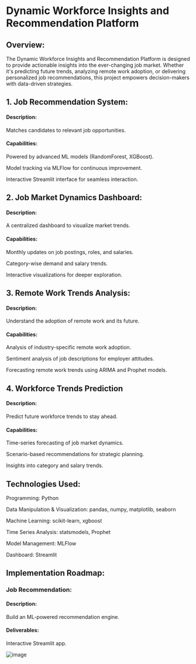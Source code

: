 # Dynamic Workforce Insights and Recommendation Platform

## Overview:

The Dynamic Workforce Insights and Recommendation Platform is designed to provide actionable insights into the ever-changing job market. Whether it's predicting future trends, 
analyzing remote work adoption, or delivering personalized job recommendations, this project empowers decision-makers with data-driven strategies.

## 1. Job Recommendation System:

#### Description: 

Matches candidates to relevant job opportunities.

#### Capabilities:

Powered by advanced ML models (RandomForest, XGBoost).

Model tracking via MLFlow for continuous improvement.

Interactive Streamlit interface for seamless interaction.

## 2. Job Market Dynamics Dashboard:

#### Description: 

A centralized dashboard to visualize market trends.

#### Capabilities:

Monthly updates on job postings, roles, and salaries.

Category-wise demand and salary trends.

Interactive visualizations for deeper exploration.

## 3. Remote Work Trends Analysis:

#### Description:

Understand the adoption of remote work and its future.

#### Capabilities:

Analysis of industry-specific remote work adoption.

Sentiment analysis of job descriptions for employer attitudes.

Forecasting remote work trends using ARIMA and Prophet models.

## 4. Workforce Trends Prediction

#### Description: 

Predict future workforce trends to stay ahead.

#### Capabilities:

Time-series forecasting of job market dynamics.

Scenario-based recommendations for strategic planning.

Insights into category and salary trends.

## Technologies Used:

Programming: Python

Data Manipulation & Visualization: pandas, numpy, matplotlib, seaborn

Machine Learning: scikit-learn, xgboost

Time Series Analysis: statsmodels, Prophet

Model Management: MLFlow

Dashboard: Streamlit

## Implementation Roadmap:

### Job Recommendation:

#### Description:

Build an ML-powered recommendation engine.

#### Deliverables:

Interactive Streamlit app.

![image](https://github.com/user-attachments/assets/96449a74-e4fd-4bdc-8539-217db79e8303)
